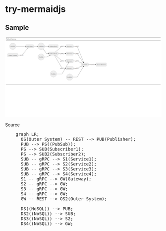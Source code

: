 # try-mermaidjs

## Sample

![pubsub](pubsub.png)

Source

<pre>
    graph LR;
      OS(Outer System) -- REST --> PUB(Publisher);
      PUB --> PS((PubSub));
      PS --> SUB(Subscriber1);
      PS --> SUB2(Subscriber2);
      SUB -- gRPC --> S1(Service1);
      SUB -- gRPC --> S2(Service2);
      SUB -- gRPC --> S3(Service3);
      SUB -- gRPC --> S4(Service4);
      S1 -- gRPC --> GW(Gateway);
      S2 -- gRPC --> GW;
      S3 -- gRPC --> GW;
      S4 -- gRPC --> GW;
      GW -- REST --> OS2(Outer System);

      DS((NoSQL)) --> PUB;
      DS2((NoSQL)) --> SUB;
      DS3((NoSQL)) --> S2;
      DS4((NoSQL)) --> GW;
</pre>